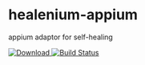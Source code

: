 # healenium-appium
appium adaptor for self-healing

[ ![Download](https://api.bintray.com/packages/epam/healenium/healenium-appium/images/download.svg) ](https://bintray.com/epam/healenium/healenium-appium/_latestVersion)
[![Build Status](https://github.com/healenium/healenium-appium/workflows/Java-CI-test/badge.svg)](https://github.com/healenium/healenium-appium/workflows/Java-CI-test/badge.svg)
